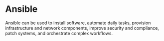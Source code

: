 # Ansible
Ansible can be used to install software, automate daily tasks, provision infrastructure and network components, improve security and compliance, patch systems, and orchestrate complex workflows.
